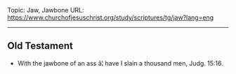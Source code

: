 Topic: Jaw, Jawbone
URL: https://www.churchofjesuschrist.org/study/scriptures/tg/jaw?lang=eng

---

## Old Testament

- With the jawbone of an ass â¦ have I slain a thousand men, Judg. 15:16.

